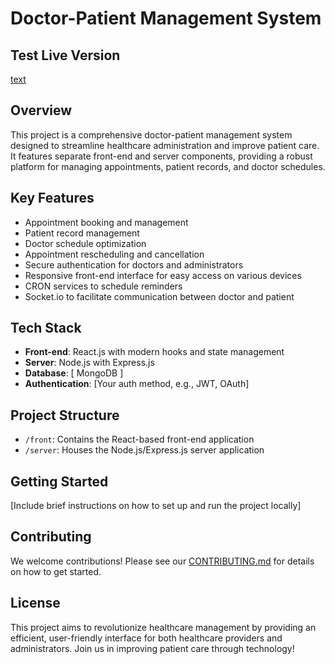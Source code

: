# Doctor-Patient Management System

## Test Live Version

[text](https://doctorcare-client.onrender.com/)

## Overview

This project is a comprehensive doctor-patient management system designed to streamline healthcare administration and improve patient care. It features separate front-end and server components, providing a robust platform for managing appointments, patient records, and doctor schedules.

## Key Features

- Appointment booking and management
- Patient record management
- Doctor schedule optimization
- Appointment rescheduling and cancellation
- Secure authentication for doctors and administrators
- Responsive front-end interface for easy access on various devices
- CRON services to schedule reminders
- Socket.io to facilitate communication between doctor and patient

## Tech Stack

- **Front-end**: React.js with modern hooks and state management
- **Server**: Node.js with Express.js
- **Database**: [ MongoDB ]
- **Authentication**: [Your auth method, e.g., JWT, OAuth]

## Project Structure

- `/front`: Contains the React-based front-end application
- `/server`: Houses the Node.js/Express.js server application

## Getting Started

[Include brief instructions on how to set up and run the project locally]

## Contributing

We welcome contributions! Please see our [CONTRIBUTING.md](link-to-contributing-file) for details on how to get started.

## License

This project aims to revolutionize healthcare management by providing an efficient, user-friendly interface for both healthcare providers and administrators. Join us in improving patient care through technology!